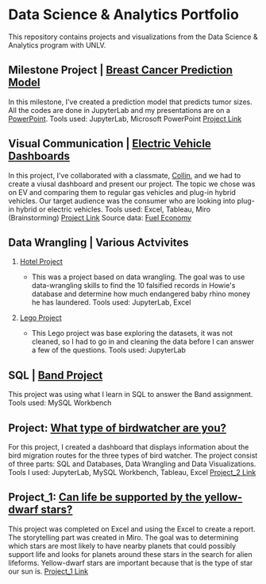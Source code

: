 # Data Science & Analytics Portfolio
This repository contains projects and visualizations from the Data Science & Analytics program with UNLV. 

## Milestone Project | [Breast Cancer Prediction Model](https://github.com/darleneho/data-analytics-portfolio/blob/main/Breast%20Cancer/BC_Milestone_Project_3.ipynb)
In this milestone, I've created a prediction model that predicts tumor sizes. All the codes are done in JupyterLab and my presentations are on a 
[PowerPoint](https://1drv.ms/b/s!Akmg2RgVpMc63T9kAKgsXVAdrV5k?e=H5UJ2x). Tools used: JupyterLab, Microsoft PowerPoint [Project Link](https://github.com/darleneho/data-analytics-portfolio/tree/main/Breast%20Cancer)

## Visual Communication | [Electric Vehicle Dashboards](https://miro.com/app/board/uXjVP6lsl8A=/)
In this project, I've collaborated with a classmate, [Collin](https://github.com/collinbashore/data-science-and-analytics-UNLV/tree/main/Visual%20Communications), and we had to create a viusal dashboard and present our project. The topic we chose was on EV and comparing them to regular gas vehicles and plug-in hybrid vehicles. Our target audience was the consumer who are looking into plug-in hybrid or electric vehicles. Tools used: Excel, Tableau, Miro (Brainstorming) [Project Link](https://github.com/darleneho/data-analytics-portfolio/tree/main/Visual%20Communication) Source data: [Fuel Economy](http://www.fueleconomy.gov)

## Data Wrangling | Various Actvivites 
 1. [Hotel Project](https://github.com/darleneho/data-analytics-portfolio/blob/main/Data%20Wrangling/Data_Wrangling_Hotel_Project1.0%20(1).ipynb)
    - This was a project based on data wrangling. The goal was to use data-wrangling skills to find the 10 falsified records in Howie's database and determine how much endangered baby rhino money he has laundered. Tools used: JupyterLab, Excel
 
2. [Lego Project](https://github.com/darleneho/data-analytics-portfolio/blob/main/Data%20Wrangling/lego_project.ipynb)
   - This Lego project was base exploring the datasets, it was not cleaned, so I had to go in and cleaning the data before I can answer a few of the questions. Tools used: JupyterLab

## SQL | [Band Project](https://github.com/darleneho/data-analytics-portfolio/blob/main/SQL/Final%20SQL%20Project3.sql)
This project was using what I learn in SQL to answer the Band assignment. Tools used: MySQL Workbench

## Project: [What type of birdwatcher are you?](https://public.tableau.com/app/profile/darlene2334/viz/MP2_16770938158760/LonerDashboard)
For this project, I created a dashboard that displays information about the bird migration routes for the three types of bird
watcher. The project consist of three parts: SQL and Databases, Data Wrangling and Data Visualizations. Tools I used: JupyterLab,
MySQL Workbench, Tableau, Excel [Project_2 Link](https://github.com/darleneho/data-analytics-portfolio/tree/main/Project_2)

## Project_1: [Can life be supported by the yellow-dwarf stars?](https://github.com/darleneho/data-analytics-portfolio/blob/main/Project_1/MP%20Stars%20Report.pdf)
This project was completed on Excel and using the Excel to create a report. The storytelling part was created in Miro. 
The goal was to determining which stars are most likely to have nearby planets that could possibly support life and looks for planets around these stars in the search for alien lifeforms. Yellow-dwarf stars are important because that is the type of star our sun is. [Project_1 Link](https://github.com/darleneho/data-analytics-portfolio/tree/main/Project_1)



